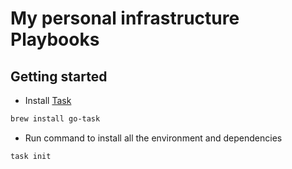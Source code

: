 # My personal infrastructure Playbooks

## Getting started

- Install [Task](https://taskfile.dev/)

```sh
brew install go-task
```

- Run command to install all the environment and dependencies

```sh
task init
```
